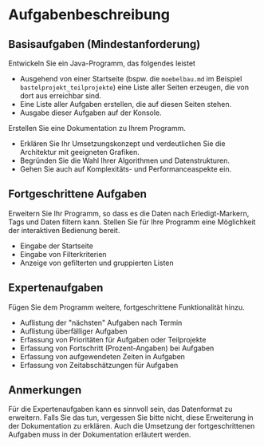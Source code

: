 # Aufgabenbeschreibung

## Basisaufgaben (Mindestanforderung)

Entwickeln Sie ein Java-Programm, das folgendes leistet

* Ausgehend von einer Startseite (bspw. die `moebelbau.md` im Beispiel `bastelprojekt_teilprojekte`) eine Liste aller Seiten erzeugen,
  die von dort aus erreichbar sind.
* Eine Liste aller Aufgaben erstellen, die auf diesen Seiten stehen.
* Ausgabe dieser Aufgaben auf der Konsole.

Erstellen Sie eine Dokumentation zu Ihrem Programm.

* Erklären Sie Ihr Umsetzungskonzept und verdeutlichen Sie die Architektur mit geeigneten
Grafiken.
* Begründen Sie die Wahl Ihrer Algorithmen und Datenstrukturen.
* Gehen Sie auch auf Komplexitäts- und Performanceaspekte ein.

## Fortgeschrittene Aufgaben

Erweitern Sie Ihr Programm, so dass es die Daten nach Erledigt-Markern,
Tags und Daten filtern kann.
Stellen Sie für Ihre Programm eine Möglichkeit der interaktiven Bedienung bereit.

* Eingabe der Startseite
* Eingabe von Filterkriterien
* Anzeige von gefilterten und gruppierten Listen

## Expertenaufgaben

Fügen Sie dem Programm weitere, fortgeschrittene Funktionalität hinzu.

* Auflistung der "nächsten" Aufgaben nach Termin
* Auflistung überfälliger Aufgaben
* Erfassung von Prioritäten für Aufgaben oder Teilprojekte
* Erfassung von Fortschritt (Prozent-Angaben) bei Aufgaben
* Erfassung von aufgewendeten Zeiten in Aufgaben
* Erfassung von Zeitabschätzungen für Aufgaben

## Anmerkungen

Für die Expertenaufgaben kann es sinnvoll sein, das Datenformat zu erweitern.
Falls Sie das tun, vergessen Sie bitte nicht, diese Erweiterung in der Dokumentation
zu erklären.
Auch die Umsetzung der fortgeschrittenen Aufgaben muss in der Dokumentation erläutert werden.
